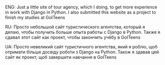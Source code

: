 ENG: Just a little site of tour agency, which I doing, to get more experience in work with Django in Python. I also submitted this website as a project to finish my studies at GoITeens

RU: Просто небольшой сайт туристического агентства, который я делаю, чтобы получить больше опыта работы с Django в Python. Также я сдавал этот сайт как проект, чтобы закончить учёбу в GoITeens

UA: Просто невеликий сайт туристичного агентства, який я роблю, щоб отримати більше досвіду роботи з Django на Python. Також я здавав цей сайт як проект, щоб завершити навчання в GoITeens
